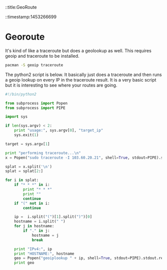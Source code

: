 
::title:GeoRoute

::timestamp:1453266699

# Georoute

It's kind of like a traceroute but does a geolookup as well. This requires 
geoip and traceroute to be installed.

```bash
pacman -S geoip traceroute
```

The python2 script is below. It basically just does a traceroute and then runs a
geoip lookup on every IP in the traceroute result. It is a very basic script but
it is interesting to see where your routes are going.

```python
#!/bin/python2

from subprocess import Popen
from subprocess import PIPE

import sys

if len(sys.argv) < 2:
    print "usage:", sys.argv[0], "target_ip"
    sys.exit(1)

target = sys.argv[1]

print "performing traceroute...\n"
x = Popen("sudo traceroute -I 103.60.20.21", shell=True, stdout=PIPE).stdout.read()

splat = x.split('\n')
splat = splat[2:]

for i in splat:
    if "* * *" in i:
        print "* * *"
        print ""
        continue
    if "(" not in i:
        continue

    ip =  i.split("(")[1].split(")")[0]
    hostname = i.split(" ")
    for j in hostname:
        if "." in j:
            hostname = j
            break

    print "IPv4:", ip
    print "HOSTNAME:", hostname
    geo = Popen("geoiplookup " + ip, shell=True, stdout=PIPE).stdout.read()
    print geo
```

